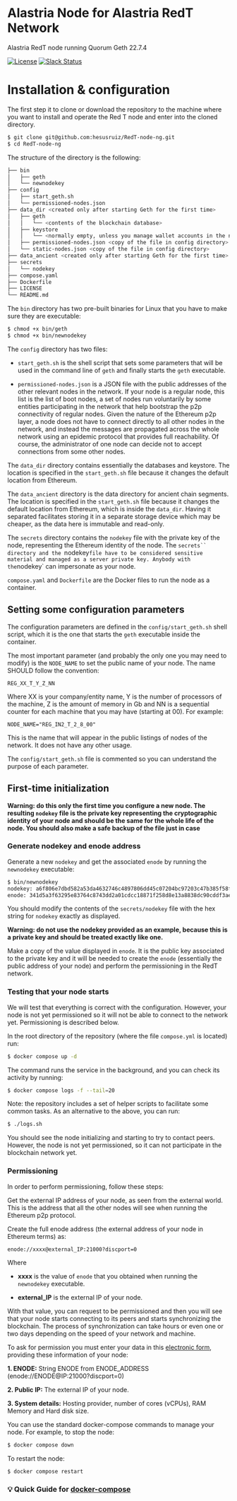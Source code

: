 # Alastria Node for Alastria RedT Network
Alastria RedT node running Quorum Geth 22.7.4

[![License](https://img.shields.io/badge/License-Apache%202.0-blue.svg)](LICENSE)
[![Slack Status](https://img.shields.io/badge/slack-join_chat-white.svg?logo=slack)](https://alastria.slack.com/)

# Installation & configuration

The first step it to clone or download the repository to the machine where you want to install and operate the Red T node and enter into the cloned directory.

```bash
$ git clone git@github.com:hesusruiz/RedT-node-ng.git
$ cd RedT-node-ng
```

The structure of the directory is the following:

```bash
├── bin
│   ├── geth
│   └── newnodekey
├── config
│   ├── start_geth.sh
│   └── permissioned-nodes.json
├── data_dir <created only after starting Geth for the first time>
│   ├── geth
│   │   └── <contents of the blockchain database>
│   ├── keystore
│   │   └── <normally empty, unless you manage wallet accounts in the node>
│   ├── permissioned-nodes.json <copy of the file in config directory>
│   └── static-nodes.json <copy of the file in config directory>
├── data_ancient <created only after starting Geth for the first time>
├── secrets
│   └── nodekey
├── compose.yaml
├── Dockerfile
├── LICENSE
└── README.md
```

The `bin` directory has two pre-built binaries for Linux that you have to make sure they are executable:

```bash
$ chmod +x bin/geth
$ chmod +x bin/newnodekey
```

The `config` directory has two files:

- `start_geth.sh` is the shell script that sets some parameters that will be used in the command line of `geth` and finally starts the `geth` executable.

- `permissioned-nodes.json` is a JSON file with the public addresses of the other relevant nodes in the network. If your node is a regular node, this list is the list of boot nodes, a set of nodes run voluntarily by some entities participating in the network that help bootstrap the p2p connectivity of regular nodes. Given the nature of the Ethereum p2p layer, a node does not have to connect directly to all other nodes in the network, and instead the messages are propagated across the whole network using an epidemic protocol that provides full reachability. Of course, the administrator of one node can decide not to accept connections from some other nodes. 

The `data_dir` directory contains essentially the databases and keystore. The location is specified in the `start_geth.sh` file because it changes the default location from Ethereum.

The `data_ancient` directory is the data directory for ancient chain segments. The location is specified in the `start_geth.sh` file because it changes the default location from Ethereum, which is inside the `data_dir`. Having it separated facilitates storing it in a separate storage device which may be cheaper, as the data here is immutable and read-only.

The `secrets` directory contains the `nodekey` file with the private key of the node, representing the Ethereum identity of the node. The `secrets`` directory and the `nodekey` file have to be considered sensitive material and managed as a server private key. Anybody with the `nodekey` can impersonate as your node.

`compose.yaml` and `Dockerfile` are the Docker files to run the node as a container.

## Setting some configuration parameters

The configuration parameters are defined in the `config/start_geth.sh` shell script, which it is the one that starts the `geth` executable inside the container.

The most important parameter (and probably the only one you may need to modify) is the `NODE_NAME` to set the public name of your node. The name SHOULD follow the convention:

    REG_XX_T_Y_Z_NN

Where XX is your company/entity name, Y is the number of processors of the machine, Z is the amount of memory in Gb and NN is a sequential counter for each machine that you may have (starting at 00). For example:

    NODE_NAME="REG_IN2_T_2_8_00"

This is the name that will appear in the public listings of nodes of the network. It does not have any other usage.

The `config/start_geth.sh` file is commented so you can understand the purpose of each parameter.

## First-time initialization

**Warning: do this only the first time you configure a new node. The resulting `nodekey` file is the private key representing the cryptographic identity of your node and should be the same for the whole life of the node. You should also make a safe backup of the file just in case**

### Generate nodekey and enode address

Generate a new `nodekey` and get the associated `enode` by running the `newnodekey` executable:

```bash
$ bin/newnodekey
nodekey: a6f806e7dbd582a53da4632746c4897806dd45c07204bc97203c47b385f58f02
enode: 341d5a3f63295e83764c8743dd2a01cdcc18871f258d8e13a8838dc90cddf3aec6fd28ca661286ddb569e98d8fbf08d548ef2a9ab46baa4d233fb2ff5a43ab7b
```

You should modify the contents of the `secrets/nodekey` file with the hex string for `nodekey` exactly as displayed.

**Warning: do not use the nodekey provided as an example, because this is a private key and should be treated exactly like one.**

Make a copy of the value displayed in `enode`. It is the public key associated to the private key and it will be needed to create the `enode` (essentially the public address of your node) and perform the permissioning in the RedT network.

### Testing that your node starts

We will test that everything is correct with the configuration. However, your node is not yet permissioned so it will not be able to connect to the network yet. Permissioning is described below.

In the root directory of the repository (where the file `compose.yml` is located) run:

```bash
$ docker compose up -d
```

The command runs the service in the background, and you can check its activity by running:
  
```bash
$ docker compose logs -f --tail=20
```

Note: the repository includes a set of helper scripts to facilitate some common tasks. As an alternative to the above, you can run:

```bash
$ ./logs.sh
```

You should see the node initializing and starting to try to contact peers. However, the node is not yet permissioned, so it can not participate in the blockchain network yet.

### Permissioning

In order to perform permissioning, follow these steps:

Get the external IP address of your node, as seen from the external world. This is the address that all the other nodes will see when running the Ethereum p2p protocol.

Create the full enode address (the external address of your node in Ethereum terms) as:

    enode://xxxx@external_IP:21000?discport=0

Where

- **xxxx** is the value of `enode` that you obtained when running the `newnodekey` executable.

- **external_IP** is the external IP of your node.

With that value, you can request to be permissioned and then you will see that your node starts connecting to its peers and starts synchronizing the blockchain. The process of synchronization can take hours or even one or two days depending on the speed of your network and machine.

To ask for permission you must enter your data in this [electronic form](https://forms.gle/BiRqqgg2V7zbxF3c7), providing these information of your node: 

**1. ENODE:** String ENODE from ENODE_ADDRESS (enode://ENODE@IP:21000?discport=0)

**2. Public IP:** The external IP of your node.

**3. System details:** Hosting provider, number of cores (vCPUs), RAM Memory and Hard disk size.

You can use the standard docker-compose commands to manage your node. For example, to stop the node:

```bash
$ docker compose down
```

To restart the node:

```bash
$ docker compose restart
```

### :bulb: Quick Guide for [docker-compose](https://docs.docker.com/compose/)


